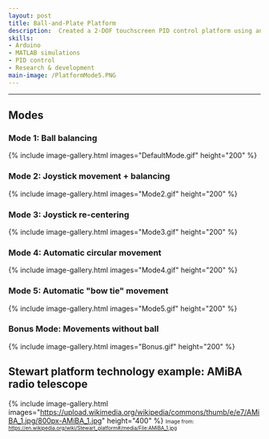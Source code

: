 ```yaml
---
layout: post
title: Ball-and-Plate Platform
description:  Created a 2-DOF touchscreen PID control platform using an Arduino UNO to autonomously center a metal ball. Compatibility was added for a handheld controller, allowing modes to be switched for pre-programmed movement patterns and manual joystick control within a $150 budget.
skills: 
- Arduino
- MATLAB simulations
- PID control
- Research & development
main-image: /PlatformMode5.PNG 
---
```


---
## Modes

### Mode 1: Ball balancing

{% include image-gallery.html images="DefaultMode.gif" height="200" %}
<br>
### Mode 2: Joystick movement + balancing

{% include image-gallery.html images="Mode2.gif" height="200" %}
<br>
### Mode 3: Joystick re-centering

{% include image-gallery.html images="Mode3.gif" height="200" %}
<br>
### Mode 4: Automatic circular movement

{% include image-gallery.html images="Mode4.gif" height="200" %}
<br>
### Mode 5: Automatic "bow tie" movement

{% include image-gallery.html images="Mode5.gif" height="200" %}
<br>
### Bonus Mode: Movements without ball

{% include image-gallery.html images="Bonus.gif" height="200" %}
<br>
## Stewart platform technology example: AMiBA radio telescope

{% include image-gallery.html images="https://upload.wikimedia.org/wikipedia/commons/thumb/e/e7/AMiBA_1.jpg/800px-AMiBA_1.jpg" height="400" %}
<span style="font-size: 10px">Image from: https://en.wikipedia.org/wiki/Stewart_platform#/media/File:AMiBA_1.jpg</span>  
